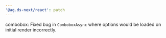 ```yaml
---
'@ag.ds-next/react': patch
---
```


combobox: Fixed bug in `ComboboxAsync` where options would be loaded on initial render incorrectly.
